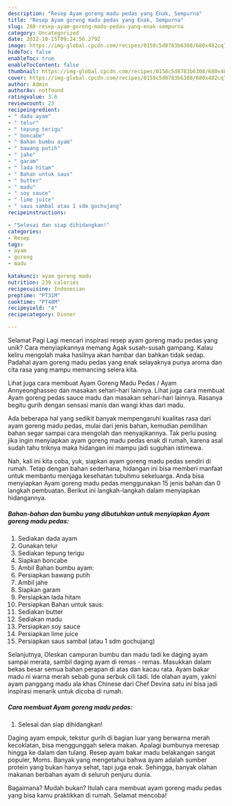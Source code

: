 ```yaml
---
description: "Resep Ayam goreng madu pedas yang Enak, Sempurna"
title: "Resep Ayam goreng madu pedas yang Enak, Sempurna"
slug: 288-resep-ayam-goreng-madu-pedas-yang-enak-sempurna
category: Uncategorized
date: 2022-10-15T09:24:56.279Z
image: https://img-global.cpcdn.com/recipes/0158c5d8783b6308/680x482cq70/ayam-goreng-madu-pedas-foto-resep-utama.jpg
hideToc: false
enableToc: true
enableTocContent: false
thumbnail: https://img-global.cpcdn.com/recipes/0158c5d8783b6308/680x482cq70/ayam-goreng-madu-pedas-foto-resep-utama.jpg
cover: https://img-global.cpcdn.com/recipes/0158c5d8783b6308/680x482cq70/ayam-goreng-madu-pedas-foto-resep-utama.jpg
author: Admin
authorAv: notfound
ratingvalue: 3.6
reviewcount: 23
recipeingredient:
- " dada ayam"
- " telur"
- " tepung terigu"
- " boncabe"
- " Bahan bumbu ayam"
- " bawang putih"
- " jahe"
- " garam"
- " lada hitam"
- " Bahan untuk saus"
- " butter"
- " madu"
- " soy sauce"
- " lime juice"
- " saus sambal atau 1 sdm gochujang"
recipeinstructions:

- "Selesai dan siap dihidangkan!"
categories:
- Resep
tags:
- ayam
- goreng
- madu

katakunci: ayam goreng madu 
nutrition: 239 calories
recipecuisine: Indonesian
preptime: "PT31M"
cooktime: "PT48M"
recipeyield: "4"
recipecategory: Dinner

---
```



Selamat Pagi Lagi mencari inspirasi resep ayam goreng madu pedas yang unik? Cara menyiapkannya memang Agak susah-susah gampang. Kalau keliru mengolah maka hasilnya akan hambar dan bahkan tidak sedap. Padahal ayam goreng madu pedas yang enak selayaknya punya aroma dan cita rasa yang mampu memancing selera kita.


Lihat juga cara membuat Ayam Goreng Madu Pedas / Ayam Annyeonghasseo dan masakan sehari-hari lainnya. Lihat juga cara membuat Ayam goreng pedas sauce madu dan masakan sehari-hari lainnya. Rasanya begitu gurih dengan sensasi manis dan wangi khas dari madu.

Ada beberapa hal yang sedikit banyak mempengaruhi kualitas rasa dari ayam goreng madu pedas, mulai dari jenis bahan, kemudian pemilihan bahan segar sampai cara mengolah dan menyajikannya. Tak perlu pusing jika ingin menyiapkan ayam goreng madu pedas enak di rumah, karena asal sudah tahu triknya maka hidangan ini mampu jadi suguhan istimewa.


Nah, kali ini kita coba, yuk, siapkan ayam goreng madu pedas sendiri di rumah. Tetap dengan bahan sederhana, hidangan ini bisa memberi manfaat untuk membantu menjaga kesehatan tubuhmu sekeluarga. Anda bisa menyiapkan Ayam goreng madu pedas menggunakan 15 jenis bahan dan 0 langkah pembuatan. Berikut ini langkah-langkah dalam menyiapkan hidangannya.

<!--inarticleads1-->

##### Bahan-bahan dan bumbu yang dibutuhkan untuk menyiapkan Ayam goreng madu pedas:

1. Sediakan  dada ayam
1. Gunakan  telur
1. Sediakan  tepung terigu
1. Siapkan  boncabe
1. Ambil  Bahan bumbu ayam:
1. Persiapkan  bawang putih
1. Ambil  jahe
1. Siapkan  garam
1. Persiapkan  lada hitam
1. Persiapkan  Bahan untuk saus:
1. Sediakan  butter
1. Sediakan  madu
1. Persiapkan  soy sauce
1. Persiapkan  lime juice
1. Persiapkan  saus sambal (atau 1 sdm gochujang)


Selanjutnya, Oleskan campuran bumbu dan madu tadi ke daging ayam sampai merata, sambil daging ayam di remas - remas. Masukkan dalam bekas besar semua bahan perapan di atas dan kacau rata. Ayam bakar madu ni warna merah sebab guna serbuk cili tadi. Ide olahan ayam, yakni ayam panggang madu ala khas Chinese dari Chef Devina satu ini bisa jadi inspirasi menarik untuk dicoba di rumah. 

<!--inarticleads2-->

##### Cara membuat Ayam goreng madu pedas:


1. Selesai dan siap dihidangkan!

Daging ayam empuk, tekstur gurih di bagian luar yang berwarna merah kecoklatan, bisa menggunggah selera makan. Apalagi bumbunya meresap hingga ke dalam dan tulang. Resep ayam bakar madu belakangan sangat populer, Moms. Banyak yang mengetahui bahwa ayam adalah sumber protein yang bukan hanya sehat, tapi juga enak. Sehingga, banyak olahan makanan berbahan ayam di seluruh penjuru dunia. 

Bagaimana? Mudah bukan? Itulah cara membuat ayam goreng madu pedas yang bisa kamu praktikkan di rumah. Selamat mencoba!
